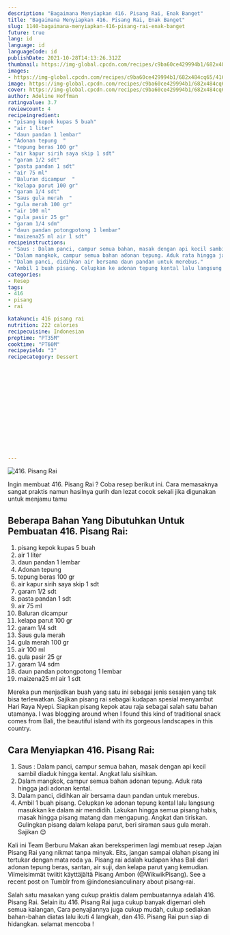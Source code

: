 ```yaml
---
description: "Bagaimana Menyiapkan 416. Pisang Rai, Enak Banget"
title: "Bagaimana Menyiapkan 416. Pisang Rai, Enak Banget"
slug: 1140-bagaimana-menyiapkan-416-pisang-rai-enak-banget
future: true
lang: id
language: id
languageCode: id
publishDate: 2021-10-28T14:13:26.312Z 
thumbnail: https://img-global.cpcdn.com/recipes/c9ba60ce429994b1/682x484cq65/416-pisang-rai-foto-resep-utama.webp
images:
- https://img-global.cpcdn.com/recipes/c9ba60ce429994b1/682x484cq65/416-pisang-rai-foto-resep-utama.webp
image: https://img-global.cpcdn.com/recipes/c9ba60ce429994b1/682x484cq65/416-pisang-rai-foto-resep-utama.webp
cover: https://img-global.cpcdn.com/recipes/c9ba60ce429994b1/682x484cq65/416-pisang-rai-foto-resep-utama.webp
author: Adeline Hoffman
ratingvalue: 3.7
reviewcount: 4
recipeingredient:
- "pisang kepok kupas 5 buah"
- "air 1 liter"
- "daun pandan 1 lembar"
- "Adonan tepung  "
- "tepung beras 100 gr"
- "air kapur sirih saya skip 1 sdt"
- "garam 1/2 sdt"
- "pasta pandan 1 sdt"
- "air 75 ml"
- "Baluran dicampur  "
- "kelapa parut 100 gr"
- "garam 1/4 sdt"
- "Saus gula merah  "
- "gula merah 100 gr"
- "air 100 ml"
- "gula pasir 25 gr"
- "garam 1/4 sdm"
- "daun pandan potongpotong 1 lembar"
- "maizena25 ml air 1 sdt"
recipeinstructions:
- "Saus : Dalam panci, campur semua bahan, masak dengan api kecil sambil diaduk hingga kental. Angkat lalu sisihkan."
- "Dalam mangkok, campur semua bahan adonan tepung. Aduk rata hingga jadi adonan kental."
- "Dalam panci, didihkan air bersama daun pandan untuk merebus."
- "Ambil 1 buah pisang. Celupkan ke adonan tepung kental lalu langsung masukkan ke dalam air mendidih. Lakukan hingga semua pisang habis, masak hingga pisang matang dan mengapung. Angkat dan tiriskan. Gulingkan pisang dalam kelapa parut, beri siraman saus gula merah. Sajikan 😊"
categories:
- Resep
tags:
- 416
- pisang
- rai

katakunci: 416 pisang rai 
nutrition: 222 calories
recipecuisine: Indonesian
preptime: "PT35M"
cooktime: "PT60M"
recipeyield: "3"
recipecategory: Dessert


     
    
    
    
    
    
    
    
    
    
    
      
    
---
```



![416. Pisang Rai](https://img-global.cpcdn.com/recipes/c9ba60ce429994b1/682x484cq65/416-pisang-rai-foto-resep-utama.webp)

Ingin membuat 416. Pisang Rai ? Coba resep berikut ini. Cara memasaknya sangat praktis namun hasilnya gurih dan lezat cocok sekali jika digunakan untuk menjamu tamu

<!--inarticleads1-->

## Beberapa Bahan Yang Dibutuhkan Untuk Pembuatan 416. Pisang Rai:

1. pisang kepok kupas 5 buah
1. air 1 liter
1. daun pandan 1 lembar
1. Adonan tepung  
1. tepung beras 100 gr
1. air kapur sirih saya skip 1 sdt
1. garam 1/2 sdt
1. pasta pandan 1 sdt
1. air 75 ml
1. Baluran dicampur  
1. kelapa parut 100 gr
1. garam 1/4 sdt
1. Saus gula merah  
1. gula merah 100 gr
1. air 100 ml
1. gula pasir 25 gr
1. garam 1/4 sdm
1. daun pandan potongpotong 1 lembar
1. maizena25 ml air 1 sdt

Mereka pun menjadikan buah yang satu ini sebagai jenis sesajen yang tak bisa terlewatkan. Sajikan pisang rai sebagai kudapan spesial menyambut Hari Raya Nyepi. Siapkan pisang kepok atau raja sebagai salah satu bahan utamanya. I was blogging around when I found this kind of traditional snack comes from Bali, the beautiful island with its gorgeous landscapes in this country. 

<!--inarticleads2-->

## Cara Menyiapkan 416. Pisang Rai:

1. Saus : Dalam panci, campur semua bahan, masak dengan api kecil sambil diaduk hingga kental. Angkat lalu sisihkan.
1. Dalam mangkok, campur semua bahan adonan tepung. Aduk rata hingga jadi adonan kental.
1. Dalam panci, didihkan air bersama daun pandan untuk merebus.
1. Ambil 1 buah pisang. Celupkan ke adonan tepung kental lalu langsung masukkan ke dalam air mendidih. Lakukan hingga semua pisang habis, masak hingga pisang matang dan mengapung. Angkat dan tiriskan. Gulingkan pisang dalam kelapa parut, beri siraman saus gula merah. Sajikan 😊


Kali ini Team Berburu Makan akan bereksperimen lagi membuat resep Jajan Pisang Rai yang nikmat tanpa minyak. Eits, jangan sampai olahan pisang ini tertukar dengan mata roda ya. Pisang rai adalah kudapan khas Bali dari adonan tepung beras, santan, air suji, dan kelapa parut yang kemudian. Viimeisimmät twiitit käyttäjältä Pisang Ambon (@WikwikPisang). See a recent post on Tumblr from @indonesianculinary about pisang-rai. 

Salah satu masakan yang cukup praktis dalam pembuatannya adalah  416. Pisang Rai. Selain itu  416. Pisang Rai  juga cukup banyak digemari oleh semua kalangan, Cara penyajiannya juga cukup mudah, cukup sediakan bahan-bahan diatas lalu ikuti 4 langkah, dan  416. Pisang Rai  pun siap di hidangkan. selamat mencoba !
